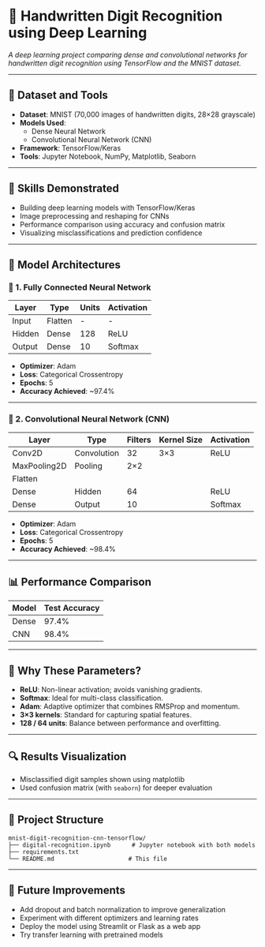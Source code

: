 # 🧠 Handwritten Digit Recognition using Deep Learning

_A deep learning project comparing dense and convolutional networks for handwritten digit recognition using TensorFlow and the MNIST dataset._

---

## 📂 Dataset and Tools

- **Dataset**: MNIST (70,000 images of handwritten digits, 28×28 grayscale)
- **Models Used**:
  - Dense Neural Network
  - Convolutional Neural Network (CNN)
- **Framework**: TensorFlow/Keras
- **Tools**: Jupyter Notebook, NumPy, Matplotlib, Seaborn

---

## 🧰 Skills Demonstrated
- Building deep learning models with TensorFlow/Keras
- Image preprocessing and reshaping for CNNs
- Performance comparison using accuracy and confusion matrix
- Visualizing misclassifications and prediction confidence

---

## 🚀 Model Architectures

### 🔷 1. Fully Connected Neural Network

| Layer   | Type    | Units | Activation |
|---------|---------|-------|------------|
| Input   | Flatten | -     | -          |
| Hidden  | Dense   | 128   | ReLU       |
| Output  | Dense   | 10    | Softmax    |

- **Optimizer**: Adam  
- **Loss**: Categorical Crossentropy  
- **Epochs**: 5  
- **Accuracy Achieved**: ~97.4%

---

### 🔶 2. Convolutional Neural Network (CNN)

| Layer       | Type        | Filters | Kernel Size | Activation |
|-------------|-------------|---------|-------------|------------|
| Conv2D      | Convolution | 32      | 3×3         | ReLU       |
| MaxPooling2D| Pooling     | 2×2     |             |            |
| Flatten     |             |         |             |            |
| Dense       | Hidden      | 64      |             | ReLU       |
| Dense       | Output      | 10      |             | Softmax    |

- **Optimizer**: Adam  
- **Loss**: Categorical Crossentropy  
- **Epochs**: 5  
- **Accuracy Achieved**: ~98.4%

---

## 📊 Performance Comparison

| Model | Test Accuracy |
|-------|---------------|
| Dense | 97.4%         |
| CNN   | 98.4%         |

---

## 📌 Why These Parameters?

- **ReLU**: Non-linear activation; avoids vanishing gradients.
- **Softmax**: Ideal for multi-class classification.
- **Adam**: Adaptive optimizer that combines RMSProp and momentum.
- **3×3 kernels**: Standard for capturing spatial features.
- **128 / 64 units**: Balance between performance and overfitting.

---

## 🔍 Results Visualization

- Misclassified digit samples shown using matplotlib
- Used confusion matrix (with `seaborn`) for deeper evaluation

---

## 📁 Project Structure

```
mnist-digit-recognition-cnn-tensorflow/
├── digital-recognition.ipynb      # Jupyter notebook with both models
├── requirements.txt     
└── README.md                     # This file
```
---

## 🚀 Future Improvements
- Add dropout and batch normalization to improve generalization
- Experiment with different optimizers and learning rates
- Deploy the model using Streamlit or Flask as a web app
- Try transfer learning with pretrained models
